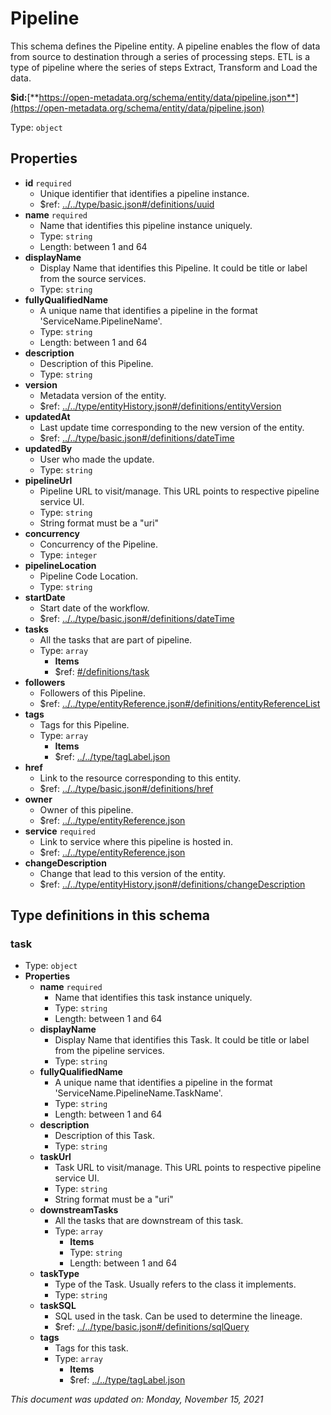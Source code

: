 # Pipeline

This schema defines the Pipeline entity. A pipeline enables the flow of data from source to destination through a series of processing steps. ETL is a type of pipeline where the series of steps Extract, Transform and Load the data.

**$id:**[**https://open-metadata.org/schema/entity/data/pipeline.json**](https://open-metadata.org/schema/entity/data/pipeline.json)

Type: `object`

## Properties
- **id** `required`
  - Unique identifier that identifies a pipeline instance.
  - $ref: [../../type/basic.json#/definitions/uuid](../types/basic.md#uuid)
- **name** `required`
  - Name that identifies this pipeline instance uniquely.
  - Type: `string`
  - Length: between 1 and 64
- **displayName**
  - Display Name that identifies this Pipeline. It could be title or label from the source services.
  - Type: `string`
- **fullyQualifiedName**
  - A unique name that identifies a pipeline in the format 'ServiceName.PipelineName'.
  - Type: `string`
  - Length: between 1 and 64
- **description**
  - Description of this Pipeline.
  - Type: `string`
- **version**
  - Metadata version of the entity.
  - $ref: [../../type/entityHistory.json#/definitions/entityVersion](../types/entityhistory.md#entityversion)
- **updatedAt**
  - Last update time corresponding to the new version of the entity.
  - $ref: [../../type/basic.json#/definitions/dateTime](../types/basic.md#datetime)
- **updatedBy**
  - User who made the update.
  - Type: `string`
- **pipelineUrl**
  - Pipeline  URL to visit/manage. This URL points to respective pipeline service UI.
  - Type: `string`
  - String format must be a "uri"
- **concurrency**
  - Concurrency of the Pipeline.
  - Type: `integer`
- **pipelineLocation**
  - Pipeline Code Location.
  - Type: `string`
- **startDate**
  - Start date of the workflow.
  - $ref: [../../type/basic.json#/definitions/dateTime](../types/basic.md#datetime)
- **tasks**
  - All the tasks that are part of pipeline.
  - Type: `array`
    - **Items**
    - $ref: [#/definitions/task](#task)
- **followers**
  - Followers of this Pipeline.
  - $ref: [../../type/entityReference.json#/definitions/entityReferenceList](../types/entityreference.md#entityreferencelist)
- **tags**
  - Tags for this Pipeline.
  - Type: `array`
    - **Items**
    - $ref: [../../type/tagLabel.json](../types/taglabel.md)
- **href**
  - Link to the resource corresponding to this entity.
  - $ref: [../../type/basic.json#/definitions/href](../types/basic.md#href)
- **owner**
  - Owner of this pipeline.
  - $ref: [../../type/entityReference.json](../types/entityreference.md)
- **service** `required`
  - Link to service where this pipeline is hosted in.
  - $ref: [../../type/entityReference.json](../types/entityreference.md)
- **changeDescription**
  - Change that lead to this version of the entity.
  - $ref: [../../type/entityHistory.json#/definitions/changeDescription](../types/entityhistory.md#changedescription)

## Type definitions in this schema

### task

- Type: `object`
- **Properties**
  - **name** `required`
    - Name that identifies this task instance uniquely.
    - Type: `string`
    - Length: between 1 and 64
  - **displayName**
    - Display Name that identifies this Task. It could be title or label from the pipeline services.
    - Type: `string`
  - **fullyQualifiedName**
    - A unique name that identifies a pipeline in the format 'ServiceName.PipelineName.TaskName'.
    - Type: `string`
    - Length: between 1 and 64
  - **description**
    - Description of this Task.
    - Type: `string`
  - **taskUrl**
    - Task URL to visit/manage. This URL points to respective pipeline service UI.
    - Type: `string`
    - String format must be a "uri"
  - **downstreamTasks**
    - All the tasks that are downstream of this task.
    - Type: `array`
      - **Items**
      - Type: `string`
      - Length: between 1 and 64
  - **taskType**
    - Type of the Task. Usually refers to the class it implements.
    - Type: `string`
  - **taskSQL**
    - SQL used in the task. Can be used to determine the lineage.
    - $ref: [../../type/basic.json#/definitions/sqlQuery](../types/basic.md#sqlquery)
  - **tags**
    - Tags for this task.
    - Type: `array`
      - **Items**
      - $ref: [../../type/tagLabel.json](../types/taglabel.md)

_This document was updated on: Monday, November 15, 2021_